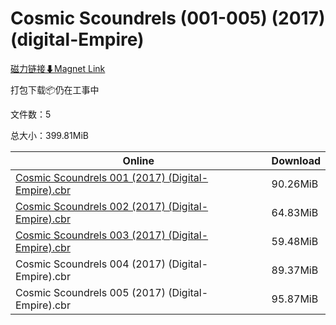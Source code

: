 # Cosmic Scoundrels (001-005) (2017) (digital-Empire)

[磁力链接⬇Magnet Link](magnet:?xt=urn:btih:ab8fa9d0c1fab3a4af07f7bff6cf14cd2dc4078e&dn=Cosmic%20Scoundrels%20%28001-005%29%20%282017%29%20%28digital-Empire%29)

打包下载📦仍在工事中

文件数：5

总大小：399.81MiB

Online | Download
--- | ---
[Cosmic Scoundrels 001 (2017) (Digital-Empire).cbr](https://github.com/alicewish/markdown/blob/master/comic/Cosmic-Scoundrels-001-2017-Digital-Empire-cbr.md) | 90.26MiB
[Cosmic Scoundrels 002 (2017) (Digital-Empire).cbr](https://github.com/alicewish/markdown/blob/master/comic/Cosmic-Scoundrels-002-2017-Digital-Empire-cbr.md) | 64.83MiB
[Cosmic Scoundrels 003 (2017) (Digital-Empire).cbr](https://github.com/alicewish/markdown/blob/master/comic/Cosmic-Scoundrels-003-2017-Digital-Empire-cbr.md) | 59.48MiB
Cosmic Scoundrels 004 (2017) (Digital-Empire).cbr | 89.37MiB
Cosmic Scoundrels 005 (2017) (Digital-Empire).cbr | 95.87MiB